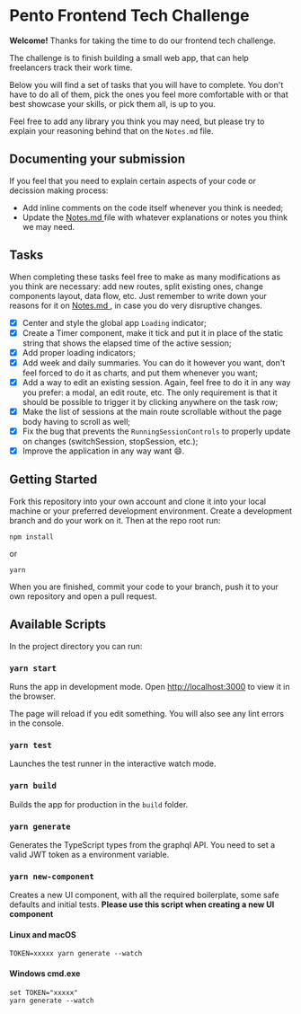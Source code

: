 # Pento Frontend Tech Challenge

**Welcome!**
Thanks for taking the time to do our frontend tech challenge.

The challenge is to finish building a small web app, that can help freelancers track their work time.

Below you will find a set of tasks that you will have to complete. You don't have to do all of them, pick the ones you feel more comfortable with or that best showcase your skills, or pick them all, is up to you.

Feel free to add any library you think you may need, but please try to explain your reasoning behind that on the `Notes.md` file.

## Documenting your submission

If you feel that you need to explain certain aspects of your code or decission making process:

- Add inline comments on the code itself whenever you think is needed;
- Update the [ Notes.md ](./Notes.md) file with whatever explanations or notes you think we may need.

## Tasks

When completing these tasks feel free to make as many modifications as you think are necessary: add new routes, split existing ones, change components layout, data flow, etc.
Just remember to write down your reasons for it on [ Notes.md ](./Notes.md), in case you do very disruptive changes.

- [x] Center and style the global app `Loading` indicator;
- [x] Create a Timer component, make it tick and put it in place of the static string that shows the elapsed time of the active session;
- [x] Add proper loading indicators;
- [x] Add week and daily summaries. You can do it however you want, don't feel forced to do it as charts, and put them whenever you want;
- [x] Add a way to edit an existing session. Again, feel free to do it in any way you prefer: a modal, an edit route, etc. The only requirement is that it should be possible to trigger it by clicking anywhere on the task row;
- [x] Make the list of sessions at the main route scrollable without the page body having to scroll as well;
- [x] Fix the bug that prevents the `RunningSessionControls` to properly update on changes (switchSession, stopSession, etc.);
- [x] Improve the application in any way want 😄.

## Getting Started

Fork this repository into your own account and clone it into your local machine or your preferred development environment. Create a development branch and do your work on it.
Then at the repo root run:

```
npm install
```

or

```
yarn
```

When you are finished, commit your code to your branch, push it to your own repository and open a pull request.

## Available Scripts

In the project directory you can run:

### `yarn start`

Runs the app in development mode.
Open [http://localhost:3000](http://localhost:3000) to view it in the browser.

The page will reload if you edit something.
You will also see any lint errors in the console.

### `yarn test`

Launches the test runner in the interactive watch mode.

### `yarn build`

Builds the app for production in the `build` folder.

### `yarn generate`

Generates the TypeScript types from the graphql API. You need to set a valid JWT token as a environment variable.

### `yarn new-component`

Creates a new UI component, with all the required boilerplate, some safe defaults and initial tests.
**Please use this script when creating a new UI component**

#### Linux and macOS

```
TOKEN=xxxxx yarn generate --watch
```

#### Windows cmd.exe

```
set TOKEN="xxxxx"
yarn generate --watch
```
